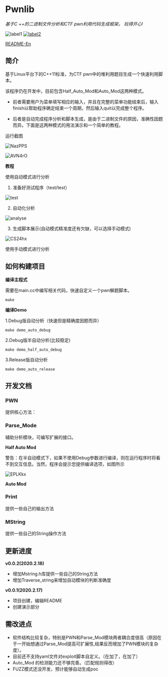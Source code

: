 # Pwnlib

*基于C ++的二进制文件分析和CTF pwn利用代码生成框架。*
*玩得开心!*

![label1](https://img.shields.io/badge/build-passing-COLOR)
[![label2](https://img.shields.io/badge/author-migraine-blue)](https://migraine-sudo.github.io/)


[README-En](https://github.com/migraine-sudo/pwnlib/blob/main/README-en.md)

## 简介

基于Linux平台下的C++11标准，为CTF pwn中的堆利用题目生成一个快速利用脚本。

该程序仍在开发中，目前包含Half_Auto_Mod和Auto_Mod这两种模式。

- 前者需要用户为菜单填写相应的输入，并且在完整的菜单功能结束后，输入finish以帮助程序确定结束一个周期，然后输入quit以完成整个程序。

- 后者是自动完成程序分析和脚本生成，是由于二进制文件的原因，准确性因题而异。下面是这两种模式的用法演示和一个简单的教程。


运行截图

![NazPPS](https://gitee.com/p0kerface/blog_image_management/raw/master/uPic/NazPPS.png)


![AVN4rO](https://gitee.com/p0kerface/blog_image_management/raw/master/uPic/AVN4rO.png)



**教程**

使用自动模式进行分析

1. 准备好测试程序（test/test）

![test](https://media.giphy.com/media/5LLDTPnZ3TeEca9a4F/giphy.gif)

2. 自动化分析

![analyse](https://media.giphy.com/media/5qXrOZpVNgHcaGxSho/giphy.gif)

3. 生成脚本展示(自动模式精准度还有欠缺，可以选择手动模式)

![CS24hx](https://gitee.com/p0kerface/blog_image_management/raw/master/uPic/CS24hx.png)


使用手动模式进行分析



## 如何构建项目

**编译主程式**

需要在main.cc中编写相关代码，快速自定义一个pwn解题脚本。

```make ```

**编译Demo**

1.Debug版自动分析（快速但是精确度因题而异）

```make demo_auto_debug```

2.Debug版半自动分析(比较稳定)

```make demo_half_auto_debug```

3.Release版自动分析

```make demo_auto_release```


## 开发文档
### PWN

提供核心方法：


### Parse_Mode

辅助分析模块，可编写扩展的接口。

**Half Auto Mod**

警告：在半自动模式下，如果不使用Debug参数进行编译，则在运行程序时将看不到交互信息。当然，程序会提示您提供编译选项，如图所示

![EPLKkx](https://gitee.com/p0kerface/blog_image_management/raw/master/uPic/EPLKkx.png)

**Auto Mod**


### Print

提供一些自己的输出方法

### MString

提供一些自己的String操作方法


## 更新进度

**v0.0.2(2020.2.18)**
- 增加Mstring.h库提供一些自己的String方法
- 增加Traverse_string来增加自动模块的判断准确度

**v0.0.1(2020.2.17)**
- 项目创建，编辑README
- 创建演示部分


## 需改进点

- 软件结构比较复杂，特别是PWN和Parse_Mod模块两者耦合度很高（原因在于一开始想通过Parse_Mod提高可扩展性,结果反而增加了PWN模块的复杂度）。
- 目前还不支持yaml文件对exploit脚本自定义。（在加了，在加了）
- Auto_Mod 的检测能力还不够完善。（匹配规则得改）
- FUZZ模式还没开发，预计能够自动生成poc

